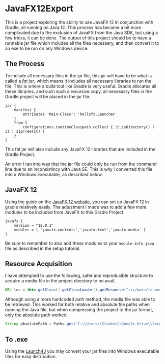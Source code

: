 # JavaFX12Export
This is a project exploring the ability to use JavaFX 12 in conjunction with Gradle, all running on Java 12. 
This process has become a bit more complicated due to the exclusion of JavaFX from the Java SDK, but using a few tricks, it can be done.
The output of this project should be to have a runnable jar file which includes all the files necessary, and then convert it to an exe to be run on any Windows device.

## The Process
To include all necessary files in the jar file, this jar will have to be what is called a <i>fat jar</i>, which means it includes all 
necessary libraries to run the file. This is where a build tool like Gradle is very useful. Gradle allocates all these libraries, and such
such a recursive copy, all necessary files in the Gradle project will be placed in the jar file.

```Gradle
jar {
    manifest {
        attributes 'Main-Class': 'hellofx.Launcher'
    }
    from {
        configurations.runtimeClasspath.collect { it.isDirectory() ? it : zipTree(it) }
    }
}
```

This fat jar will also include any JavaFX 12 libraries that are included in the Gradle Project.

An error I ran into was that the jar file could only be run from the command line due to an inconsistincy with Java SE. This is why I 
converted this file into a Windows Executable, as described below.

## JavaFX 12
Using the guide on the <a href="https://openjfx.io/openjfx-docs/#gradle">JavaFX 12 website</a>, you can set up JavaFX 12 in gradle relatively easily.
The adjustment I made was to add a few more modules to be included from JavaFX to this Gradle Project.

```Gradle
javafx {
    version = "12.0.1"
    modules = [ 'javafx.controls','javafx.fxml','javafx.media' ]
}
```

Be sure to remember to also add these modules to your ```module-info.java``` file as described in the setup tutorial.

## Resource Acquisition
I have attempted to use the following, safer and reproducible structure to acquire a media file in the project directory to no avail.
```Java
URL loc = this.getClass().getClassLoader().getResource("src/main/resources/hellofx/Blend_W-gladRLvno7U.mp4");
```

Although using a more hardcoded path method, the media file was able to be retrieved. This worked for both relative and absolute 
file paths when running the Java file, but when compressing the project to the jar format, only the absolute path worked.
```Java
String absolutePath = Paths.get("C:\\Users\\Student\\Google Drive\\Second Year\\Java Projects\\strangeExe\\src\\main\\resources\\hellofx\\Blend_W-gladRLvno7U.mp4").toUri().toString();
```

## To .exe
Using the <a href="http://launch4j.sourceforge.net/">Launch4J</a> you may convert your jar files into Windows executable files for easy
distribution. 

